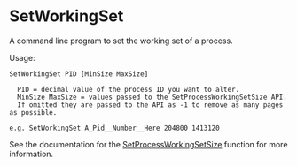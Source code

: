 # SetWorkingSet
A command line program to set the working set of a process.

Usage:

```
SetWorkingSet PID [MinSize MaxSize]

  PID = decimal value of the process ID you want to alter.
  MinSize MaxSize = values passed to the SetProcessWorkingSetSize API.
  If omitted they are passed to the API as -1 to remove as many pages as possible.

e.g. SetWorkingSet A_Pid__Number__Here 204800 1413120
```

See the documentation for the [SetProcessWorkingSetSize](https://learn.microsoft.com/en-us/windows/win32/api/memoryapi/nf-memoryapi-setprocessworkingsetsize) function for more information.